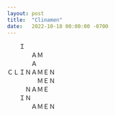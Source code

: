 ```yaml
---
layout: post
title:  "Clinamen"
date:   2022-10-18 00:00:00 -0700
---
```

<pre>
　　Ｉ
　　　　ＡＭ
　　　　Ａ
ＣＬＩＮＡＭＥＮ
　　　　　ＭＥＮ
　　　ＮＡＭＥ
　　ＩＮ
　　　　ＡＭＥＮ
</pre>